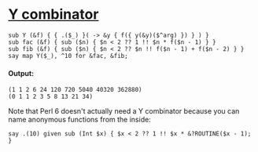 [1]: http://rosettacode.org/wiki/Y_combinator

# [Y combinator][1]

```perl6
sub Y (&f) { { .($_) }( -> &y { f({ y(&y)($^arg) }) } ) }
sub fac (&f) { sub ($n) { $n < 2 ?? 1 !! $n * f($n - 1) } }
sub fib (&f) { sub ($n) { $n < 2 ?? $n !! f($n - 1) + f($n - 2) } }
say map Y($_), ^10 for &fac, &fib;
```

#### Output:
```
(1 1 2 6 24 120 720 5040 40320 362880)
(0 1 1 2 3 5 8 13 21 34)
```


Note that Perl 6 doesn't actually need a Y combinator because you can name anonymous functions from the inside:

```perl6
say .(10) given sub (Int $x) { $x < 2 ?? 1 !! $x * &?ROUTINE($x - 1); }
```